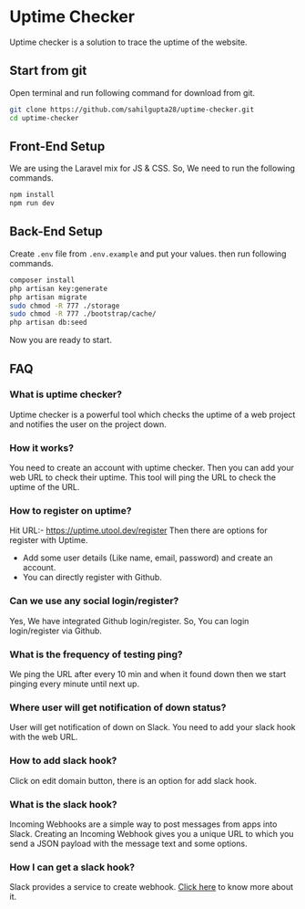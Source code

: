 # Uptime Checker

Uptime checker is a solution to trace the uptime of the website.

## Start from git

Open terminal and run following command for download from git.

```bash
git clone https://github.com/sahilgupta28/uptime-checker.git
cd uptime-checker
```

## Front-End Setup

We are using the Laravel mix for JS & CSS. So, We need to run the following commands.

```bash
npm install
npm run dev
```

## Back-End Setup

Create `.env` file from `.env.example` and put your values. then run following commands.

```bash
composer install
php artisan key:generate
php artisan migrate
sudo chmod -R 777 ./storage
sudo chmod -R 777 ./bootstrap/cache/
php artisan db:seed
```

Now you are ready to start.

## FAQ

### What is uptime checker?

Uptime checker is a powerful tool which checks the uptime of a web project and notifies the user on the project down.

### How it works?

You need to create an account with uptime checker. Then you can add your web URL to check their uptime. This tool will ping the URL to check the uptime of the URL.

### How to register on uptime?

Hit URL:- https://uptime.utool.dev/register
Then there are options for register with Uptime.

-   Add some user details (Like name, email, password) and create an account.
-   You can directly register with Github.

### Can we use any social login/register?

Yes, We have integrated Github login/register. So, You can login login/register via Github.

### What is the frequency of testing ping?

We ping the URL after every 10 min and when it found down then we start pinging every minute until next up.

### Where user will get notification of down status?

User will get notification of down on Slack. You need to add your slack hook with the web URL.

### How to add slack hook?

Click on edit domain button, there is an option for add slack hook.

### What is the slack hook?

Incoming Webhooks are a simple way to post messages from apps into Slack. Creating an Incoming Webhook gives you a unique URL to which you send a JSON payload with the message text and some options.

### How I can get a slack hook?

Slack provides a service to create webhook. [Click here](https://api.slack.com/messaging/webhooks) to know more about it.
